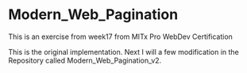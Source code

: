 # Modern_Web_Pagination
This is an exercise from week17 from MITx Pro WebDev Certification

This is the original implementation. Next I will a few modification in the Repository called Modern_Web_Pagination_v2.
